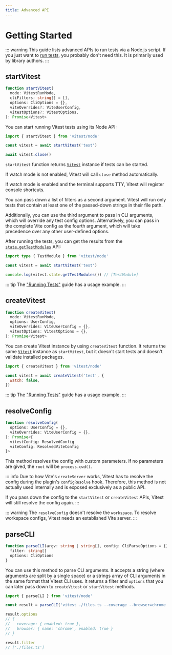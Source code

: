 ```yaml
---
title: Advanced API
---
```


# Getting Started

::: warning
This guide lists advanced APIs to run tests via a Node.js script. If you just want to [run tests](/guide/), you probably don't need this. It is primarily used by library authors.
:::

## startVitest

```ts
function startVitest(
  mode: VitestRunMode,
  cliFilters: string[] = [],
  options: CliOptions = {},
  viteOverrides?: ViteUserConfig,
  vitestOptions?: VitestOptions,
): Promise<Vitest>
```

You can start running Vitest tests using its Node API:

```js
import { startVitest } from 'vitest/node'

const vitest = await startVitest('test')

await vitest.close()
```

`startVitest` function returns [`Vitest`](/advanced/api/vitest) instance if tests can be started.

If watch mode is not enabled, Vitest will call `close` method automatically.

If watch mode is enabled and the terminal supports TTY, Vitest will register console shortcuts.

You can pass down a list of filters as a second argument. Vitest will run only tests that contain at least one of the passed-down strings in their file path.

Additionally, you can use the third argument to pass in CLI arguments, which will override any test config options. Alternatively, you can pass in the complete Vite config as the fourth argument, which will take precedence over any other user-defined options.

After running the tests, you can get the results from the [`state.getTestModules`](/advanced/api/test-module) API:

```ts
import type { TestModule } from 'vitest/node'

const vitest = await startVitest('test')

console.log(vitest.state.getTestModules()) // [TestModule]
```

::: tip
The ["Running Tests"](/advanced/guide/tests#startvitest) guide has a usage example.
:::

## createVitest

```ts
function createVitest(
  mode: VitestRunMode,
  options: UserConfig,
  viteOverrides: ViteUserConfig = {},
  vitestOptions: VitestOptions = {},
): Promise<Vitest>
```

You can create Vitest instance by using `createVitest` function. It returns the same [`Vitest`](/advanced/api/vitest) instance as `startVitest`, but it doesn't start tests and doesn't validate installed packages.

```js
import { createVitest } from 'vitest/node'

const vitest = await createVitest('test', {
  watch: false,
})
```

::: tip
The ["Running Tests"](/advanced/guide/tests#createvitest) guide has a usage example.
:::

## resolveConfig

```ts
function resolveConfig(
  options: UserConfig = {},
  viteOverrides: ViteUserConfig = {},
): Promise<{
  vitestConfig: ResolvedConfig
  viteConfig: ResolvedViteConfig
}>
```

This method resolves the config with custom parameters. If no parameters are gived, the `root` will be `process.cwd()`.

::: info
Due to how Vite's `createServer` works, Vitest has to resolve the config during the plugin's `configResolve` hook. Therefore, this method is not actually used internally and is exposed exclusively as a public API.

If you pass down the config to the `startVitest` or `createVitest` APIs, Vitest will still resolve the config again.
:::

::: warning
The `resolveConfig` doesn't resolve the `workspace`. To resolve workspace configs, Vitest needs an established Vite server.
:::

## parseCLI

```ts
function parseCLI(argv: string | string[], config: CliParseOptions = {}): {
  filter: string[]
  options: CliOptions
}
```

You can use this method to parse CLI arguments. It accepts a string (where arguments are split by a single space) or a strings array of CLI arguments in the same format that Vitest CLI uses. It returns a filter and `options` that you can later pass down to `createVitest` or `startVitest` methods.

```ts
import { parseCLI } from 'vitest/node'

const result = parseCLI('vitest ./files.ts --coverage --browser=chrome')

result.options
// {
//   coverage: { enabled: true },
//   browser: { name: 'chrome', enabled: true }
// }

result.filter
// ['./files.ts']
```
